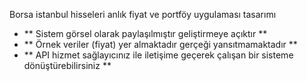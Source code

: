 Borsa istanbul hisseleri anlık fiyat ve portföy uygulaması tasarımı 

* ** Sistem görsel olarak paylaşılmıştır geliştirmeye açıktır ** 
* ** Örnek veriler (fiyat) yer almaktadır gerçeği yansıtmamaktadır ** 
* ** API hizmet sağlayıcınız ile iletişime geçerek çalışan bir sisteme dönüştürebilirsiniz **
